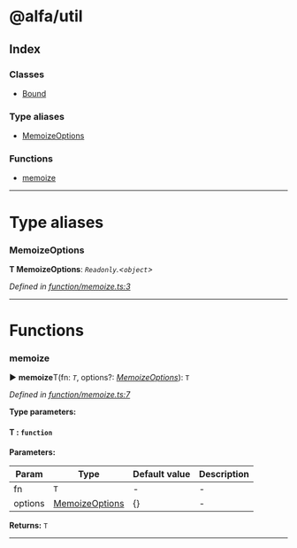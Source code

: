 # @alfa/util

## Index

### Classes

* [Bound](classes/bound.md)

### Type aliases

* [MemoizeOptions](#memoizeoptions)

### Functions

* [memoize](#memoize)

---

# Type aliases

<a id="memoizeoptions"></a>

### MemoizeOptions

**Τ MemoizeOptions**: _`Readonly`.<`object`>_

_Defined in [function/memoize.ts:3](https://github.com/Siteimprove/alfa/blob/master/packages/util/src/function/memoize.ts#L3)_

---

# Functions

<a id="memoize"></a>

### memoize

► **memoize**T(fn: _`T`_, options?: _[MemoizeOptions](#memoizeoptions)_): `T`

_Defined in [function/memoize.ts:7](https://github.com/Siteimprove/alfa/blob/master/packages/util/src/function/memoize.ts#L7)_

**Type parameters:**

#### T : `function`

**Parameters:**

| Param   | Type                              | Default value | Description |
| ------- | --------------------------------- | ------------- | ----------- |
| fn      | `T`                               | -             | -           |
| options | [MemoizeOptions](#memoizeoptions) | {}            | -           |

**Returns:** `T`

---
